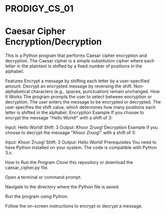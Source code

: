 # PRODIGY_CS_01

# Caesar Cipher Encryption/Decryption

This is a Python program that performs Caesar cipher encryption and decryption. The Caesar cipher is a simple substitution cipher where each letter in the plaintext is shifted by a fixed number of positions in the alphabet.

Features
Encrypt a message by shifting each letter by a user-specified amount.
Decrypt an encrypted message by reversing the shift.
Non-alphabetical characters (e.g., spaces, punctuation) remain unchanged.
How It Works
The program prompts the user to select between encryption or decryption.
The user enters the message to be encrypted or decrypted.
The user specifies the shift value, which determines how many positions each letter is shifted in the alphabet.
Encryption Example
If you choose to encrypt the message "Hello World!" with a shift of 3:

Input: Hello World!
Shift: 3
Output: Khoor Zruog!
Decryption Example
If you choose to decrypt the message "Khoor Zruog!" with a shift of 3:

Input: Khoor Zruog!
Shift: 3
Output: Hello World!
Prerequisites
You need to have Python installed on your system. The code is compatible with Python 3.x.

How to Run the Program
Clone this repository or download the caesar_cipher.py file.

Open a terminal or command prompt.

Navigate to the directory where the Python file is saved.

Run the program using Python.

Follow the on-screen instructions to encrypt or decrypt a message.
